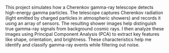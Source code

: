 This project simulates how a Cherenkov gamma-ray telescope detects high-energy gamma particles. The telescope captures Cherenkov radiation (light emitted by charged particles in atmospheric showers) and records it using an array of sensors. The resulting shower images help distinguish true gamma-ray signals from background cosmic rays.
I then analyze these images using Principal Component Analysis (PCA) to extract key features like shape, orientation, and brightness. These characteristics help me identify and classify gamma-ray events while filtering out noise.
